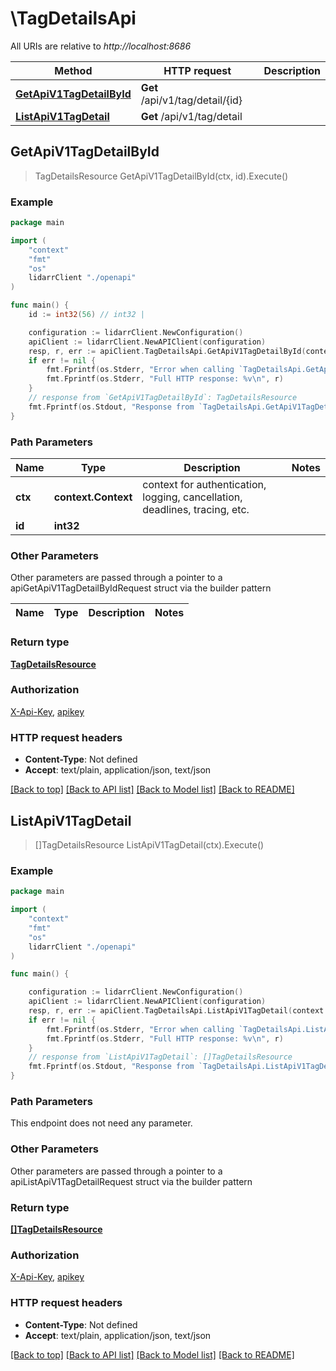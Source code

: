 # \TagDetailsApi

All URIs are relative to *http://localhost:8686*

Method | HTTP request | Description
------------- | ------------- | -------------
[**GetApiV1TagDetailById**](TagDetailsApi.md#GetApiV1TagDetailById) | **Get** /api/v1/tag/detail/{id} | 
[**ListApiV1TagDetail**](TagDetailsApi.md#ListApiV1TagDetail) | **Get** /api/v1/tag/detail | 



## GetApiV1TagDetailById

> TagDetailsResource GetApiV1TagDetailById(ctx, id).Execute()



### Example

```go
package main

import (
    "context"
    "fmt"
    "os"
    lidarrClient "./openapi"
)

func main() {
    id := int32(56) // int32 | 

    configuration := lidarrClient.NewConfiguration()
    apiClient := lidarrClient.NewAPIClient(configuration)
    resp, r, err := apiClient.TagDetailsApi.GetApiV1TagDetailById(context.Background(), id).Execute()
    if err != nil {
        fmt.Fprintf(os.Stderr, "Error when calling `TagDetailsApi.GetApiV1TagDetailById``: %v\n", err)
        fmt.Fprintf(os.Stderr, "Full HTTP response: %v\n", r)
    }
    // response from `GetApiV1TagDetailById`: TagDetailsResource
    fmt.Fprintf(os.Stdout, "Response from `TagDetailsApi.GetApiV1TagDetailById`: %v\n", resp)
}
```

### Path Parameters


Name | Type | Description  | Notes
------------- | ------------- | ------------- | -------------
**ctx** | **context.Context** | context for authentication, logging, cancellation, deadlines, tracing, etc.
**id** | **int32** |  | 

### Other Parameters

Other parameters are passed through a pointer to a apiGetApiV1TagDetailByIdRequest struct via the builder pattern


Name | Type | Description  | Notes
------------- | ------------- | ------------- | -------------


### Return type

[**TagDetailsResource**](TagDetailsResource.md)

### Authorization

[X-Api-Key](../README.md#X-Api-Key), [apikey](../README.md#apikey)

### HTTP request headers

- **Content-Type**: Not defined
- **Accept**: text/plain, application/json, text/json

[[Back to top]](#) [[Back to API list]](../README.md#documentation-for-api-endpoints)
[[Back to Model list]](../README.md#documentation-for-models)
[[Back to README]](../README.md)


## ListApiV1TagDetail

> []TagDetailsResource ListApiV1TagDetail(ctx).Execute()



### Example

```go
package main

import (
    "context"
    "fmt"
    "os"
    lidarrClient "./openapi"
)

func main() {

    configuration := lidarrClient.NewConfiguration()
    apiClient := lidarrClient.NewAPIClient(configuration)
    resp, r, err := apiClient.TagDetailsApi.ListApiV1TagDetail(context.Background()).Execute()
    if err != nil {
        fmt.Fprintf(os.Stderr, "Error when calling `TagDetailsApi.ListApiV1TagDetail``: %v\n", err)
        fmt.Fprintf(os.Stderr, "Full HTTP response: %v\n", r)
    }
    // response from `ListApiV1TagDetail`: []TagDetailsResource
    fmt.Fprintf(os.Stdout, "Response from `TagDetailsApi.ListApiV1TagDetail`: %v\n", resp)
}
```

### Path Parameters

This endpoint does not need any parameter.

### Other Parameters

Other parameters are passed through a pointer to a apiListApiV1TagDetailRequest struct via the builder pattern


### Return type

[**[]TagDetailsResource**](TagDetailsResource.md)

### Authorization

[X-Api-Key](../README.md#X-Api-Key), [apikey](../README.md#apikey)

### HTTP request headers

- **Content-Type**: Not defined
- **Accept**: text/plain, application/json, text/json

[[Back to top]](#) [[Back to API list]](../README.md#documentation-for-api-endpoints)
[[Back to Model list]](../README.md#documentation-for-models)
[[Back to README]](../README.md)

